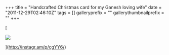 +++
title = "Handcrafted Christmas card for my Ganesh loving wife"
date = "2011-12-29T02:46:10Z"
tags = []
galleryprefix = ""
gallerythumbnailprefix = ""
+++

[

![](/img/media_httpdistilleryi_vthnB.jpg)

](http://instagr.am/p/cgYY6/)

